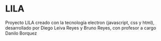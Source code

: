 # LILA
Proyecto LILA creado con la tecnología electron (javascript, css y html), desarrollado por Diego Leiva Reyes y Bruno Reyes, con profesor a cargo Danilo Borquez
